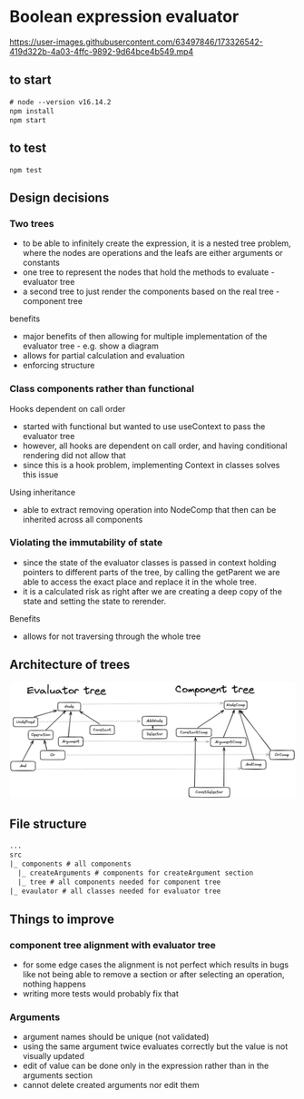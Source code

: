 # Boolean expression evaluator

https://user-images.githubusercontent.com/63497846/173326542-419d322b-4a03-4ffc-9892-9d64bce4b549.mp4

## to start
```shell
# node --version v16.14.2
npm install
npm start
```

## to test
```shell
npm test
```

## Design decisions
### Two trees
- to be able to infinitely create the expression, it is a nested tree problem, where the nodes are operations and the leafs are either arguments or constants
- one tree to represent the nodes that hold the methods to evaluate - evaluator tree
- a second tree to just render the components based on the real tree - component tree

benefits 
- major benefits of then allowing for multiple implementation of the evaluator tree - e.g. show a diagram 
- allows for partial calculation and evaluation 
- enforcing structure 

### Class components rather than functional
Hooks dependent on call order
- started with functional but wanted to use useContext to pass the evaluator tree
- however, all hooks are dependent on call order, and having conditional rendering did not allow that
- since this is a hook problem, implementing Context in classes solves this issue

Using inheritance
- able to extract removing operation into NodeComp that then can be inherited across all components


### Violating the immutability of state
- since the state of the evaluator classes is passed in context holding pointers to different parts of the tree, 
by calling the getParent we are able to access the exact place and replace it in the whole tree.
- it is a calculated risk as right after we are creating a deep copy of the state and setting the state 
to rerender.

Benefits
- allows for not traversing through the whole tree


## Architecture of trees
<img src="images/architectire-boolean-evaluator.png"/>

## File structure
```
...
src 
|_ components # all components 
  |_ createArguments # components for createArgument section
  |_ tree # all components needed for component tree
|_ evaulator # all classes needed for evaluator tree
```

## Things to improve
### component tree alignment with evaluator tree
- for some edge cases the alignment is not perfect which results in bugs like not being able to remove a section or after selecting an operation, nothing happens
- writing more tests would probably fix that

### Arguments
- argument names should be unique (not validated)
- using the same argument twice evaluates correctly but the value is not visually updated
- edit of value can be done only in the expression rather than in the arguments section
- cannot delete created arguments nor edit them
